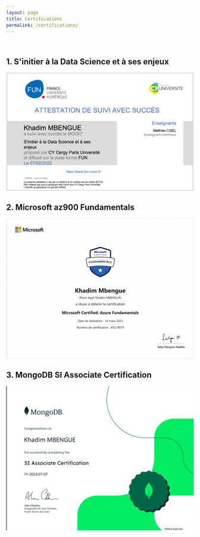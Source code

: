 ```yaml
---
layout: page
title: Certifications
permalink: /certifications/
---
```


&nbsp;
## 1. S'initier à la Data Science et à ses enjeux
![Picture](assets/img/attestation.png)

## 2. Microsoft az900 Fundamentals
![Picture](assets/img/az900.png)

## 3. MongoDB SI Associate Certification
![Picture](assets/img/mongodb.png)

